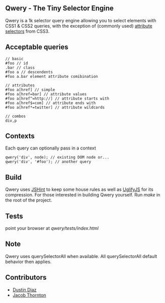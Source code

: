 Qwery - The Tiny Selector Engine
-----
<!-- See the [original post](http://dustindiaz.com/qwery) for introduction de -->
Qwery is a 1k selector query engine allowing you to select elements with CSS1 & CSS2 queries, with the exception of (commonly used) [attribute selectors](http://www.w3.org/TR/css3-selectors/#attribute-selectors) from CSS3.

Acceptable queries
---------------

    // basic
    #foo // id
    .bar // class
    #foo a // descendents
    #foo a.bar element attribute comibination

    // attributes
    #foo a[href] // simple
    #foo a[href=bar] // attribute values
    #foo a[href^=http://] // attribute starts with
    #foo a[href$=com] // attribute ends with
    #foo a[href*=twitter] // attribute wildcards

    // combos
    div,p

Contexts
-------
Each query can optionally pass in a context

    qwery('div', node); // existing DOM node or...
    qwery('div', '#foo'); // another query

Build
-----
Qwery uses [JSHint](http://www.jshint.com/) to keep some house rules as well as [UglifyJS](https://github.com/mishoo/UglifyJS) for its compression. For those interested in building Qwery yourself. Run *make* in the root of the project.

Tests
-----
point your browser at _qwery/tests/index.html_

Note
----
Qwery uses querySelectorAll when available. All querySelectorAll default behavior then applies.

Contributors
-------
  * [Dustin Diaz](https://github.com/ded/qwery/commits/master?author=ded)
  * [Jacob Thornton](https://github.com/ded/qwery/commits/master?author=fat)
